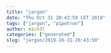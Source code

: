 ```yaml
---
title: "jargon"
date: "Thu Oct 31 20:43:59 CET 2019"
tags: ["jargon", "pipotron"]
author: m1ch3l
categories: ["generated"]
slug: "jargon/2019-10-31-20:43:59"
---
```



